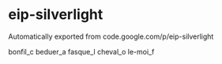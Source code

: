 # eip-silverlight
Automatically exported from code.google.com/p/eip-silverlight

bonfil_c beduer_a fasque_l cheval_o le-moi_f
